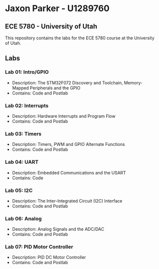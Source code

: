 # Jaxon Parker - U1289760 

##  ECE 5780 - University of Utah 

This repository contains the labs for the ECE 5780 course at the University of Utah.

## Labs

### Lab 01: Intro/GPIO

- Description: The STM32F072 Discovery and Toolchain, Memory-Mapped Peripherals and the GPIO
- Contains: Code and Postlab

### Lab 02: Interrupts

- Description: Hardware Interrupts and Program Flow
- Contains: Code and Postlab

### Lab 03: Timers

- Description: Timers, PWM and GPIO Alternate Functions
- Contains: Code and Postlab

### Lab 04: UART

- Description: Embedded Communications and the USART
- Contains: Code 

### Lab 05: I2C
- Description: The Inter-Integrated Circuit (I2C) Interface
- Contains: Code and Postlab

### Lab 06: Analog
- Description: Analog Signals and the ADC/DAC
- Contains: Code and Postlab

### Lab 07: PID Motor Controller
- Description: PID DC Motor Controller
- Contains: Code and Postlab
